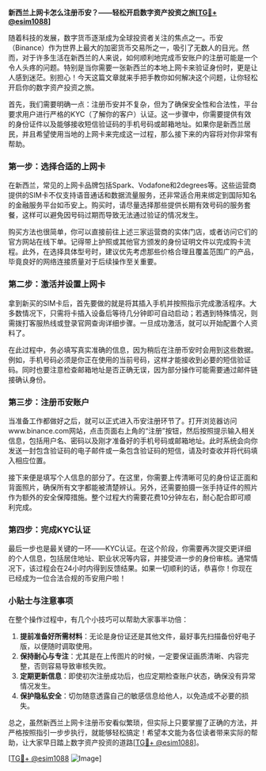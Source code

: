**新西兰上网卡怎么注册币安？——轻松开启数字资产投资之旅[[TG💪+ @esim1088](https://t.me/s/esim1088)]**

随着科技的发展，数字货币逐渐成为全球投资者关注的焦点之一。币安（Binance）作为世界上最大的加密货币交易所之一，吸引了无数人的目光。然而，对于许多生活在新西兰的人来说，如何顺利地完成币安账户的注册可能是一个令人头疼的问题。特别是当你需要一张新西兰的本地上网卡来验证身份时，更是让人感到迷茫。别担心！今天这篇文章就来手把手教你如何解决这个问题，让你轻松开启你的数字资产投资之旅。

首先，我们需要明确一点：注册币安并不复杂，但为了确保安全性和合法性，平台要求用户进行严格的KYC（了解你的客户）认证。这一步骤中，你需要提供有效的身份证件以及能够接收短信验证码的手机号码或邮箱地址。如果你是新西兰居民，并且希望使用当地的上网卡来完成这一过程，那么接下来的内容将对你非常有帮助。

### 第一步：选择合适的上网卡

在新西兰，常见的上网卡品牌包括Spark、Vodafone和2degrees等。这些运营商提供的SIM卡不仅支持语音通话和数据流量服务，还非常适合用来绑定到国际知名的金融服务平台如币安上。购买时，请尽量选择那些提供长期有效号码的服务套餐，这样可以避免因号码过期而导致无法通过验证的情况发生。

购买方法也很简单，你可以直接前往上述三家运营商的实体门店，或者访问它们的官方网站在线下单。记得带上护照或其他官方颁发的身份证明文件以完成购卡流程。此外，在选择具体型号时，建议优先考虑那些价格合理且覆盖范围广的产品，毕竟良好的网络连接质量对于后续操作至关重要。

### 第二步：激活并设置上网卡

拿到新买的SIM卡后，首先要做的就是将其插入手机并按照指示完成激活程序。大多数情况下，只需将卡插入设备后等待几分钟即可自动启动；若遇到特殊情况，则需拨打客服热线或登录官网查询详细步骤。一旦成功激活，就可以开始配置个人资料了。

在此过程中，务必填写真实准确的信息，因为稍后在注册币安时会用到这些数据。例如，手机号码必须是你正在使用的当前号码，这样才能接收到必要的短信验证码。同时也要注意检查邮箱地址是否正确无误，因为部分操作可能需要通过邮件链接确认身份。

### 第三步：注册币安账户

当准备工作都做好之后，就可以正式进入币安注册环节了。打开浏览器访问www.binance.com网站，点击页面右上角的“注册”按钮，然后按照提示输入相关信息，包括用户名、密码以及刚才准备好的手机号码或邮箱地址。此时系统会向你发送一封包含验证码的电子邮件或一条包含验证码的短信，请及时查收并将代码填入相应位置。

接下来便是填写个人信息的部分了。在这里，你需要上传清晰可见的身份证正面和背面照片，确保所有文字都能被清楚辨认。另外，还需要拍摄一张手持证件的照片作为额外的安全保障措施。整个过程大约需要花费10分钟左右，耐心配合即可顺利完成。

### 第四步：完成KYC认证

最后一步也是最关键的一环——KYC认证。在这个阶段，你需要再次提交更详细的个人信息，包括居住地址、职业状况等内容，并接受进一步的身份审核。通常情况下，该过程会在24小时内得到反馈结果。如果一切顺利的话，恭喜你！你现在已经成为一位合法合规的币安用户啦！

### 小贴士与注意事项

在整个操作过程中，有几个小技巧可以帮助大家事半功倍：

1. **提前准备好所需材料**：无论是身份证还是其他文件，最好事先扫描备份好电子版，以便随时调取使用。
2. **保持耐心与专注**：尤其是在上传图片的时候，一定要保证画质清晰、内容完整，否则容易导致审核失败。
3. **定期更新信息**：即使初次注册成功后，也应定期检查账户状态，确保没有异常情况发生。
4. **保护隐私安全**：切勿随意透露自己的敏感信息给他人，以免造成不必要的损失。

总之，虽然新西兰上网卡注册币安看似繁琐，但实际上只要掌握了正确的方法，并严格按照指引一步步执行，就能够轻松搞定！希望本文能为各位读者带来实际的帮助，让大家早日踏上数字资产投资的道路[[TG💪+ @esim1088](https://t.me/s/esim1088)]。

[[TG💪+ @esim1088](https://t.me/s/esim1088) ![Image](https://i.postimg.cc/4NQfJmqS/Snipaste-2025-05-13-00-14-12.png)]